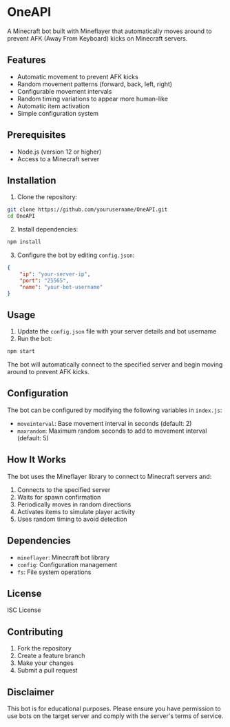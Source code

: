# OneAPI

A Minecraft bot built with Mineflayer that automatically moves around to prevent AFK (Away From Keyboard) kicks on Minecraft servers.

## Features

- Automatic movement to prevent AFK kicks
- Random movement patterns (forward, back, left, right)
- Configurable movement intervals
- Random timing variations to appear more human-like
- Automatic item activation
- Simple configuration system

## Prerequisites

- Node.js (version 12 or higher)
- Access to a Minecraft server

## Installation

1. Clone the repository:
```bash
git clone https://github.com/yourusername/OneAPI.git
cd OneAPI
```

2. Install dependencies:
```bash
npm install
```

3. Configure the bot by editing `config.json`:
```json
{
    "ip": "your-server-ip",
    "port": "25565",
    "name": "your-bot-username"
}
```

## Usage

1. Update the `config.json` file with your server details and bot username
2. Run the bot:
```bash
npm start
```

The bot will automatically connect to the specified server and begin moving around to prevent AFK kicks.

## Configuration

The bot can be configured by modifying the following variables in `index.js`:

- `moveinterval`: Base movement interval in seconds (default: 2)
- `maxrandom`: Maximum random seconds to add to movement interval (default: 5)

## How It Works

The bot uses the Mineflayer library to connect to Minecraft servers and:
1. Connects to the specified server
2. Waits for spawn confirmation
3. Periodically moves in random directions
4. Activates items to simulate player activity
5. Uses random timing to avoid detection

## Dependencies

- `mineflayer`: Minecraft bot library
- `config`: Configuration management
- `fs`: File system operations

## License

ISC License

## Contributing

1. Fork the repository
2. Create a feature branch
3. Make your changes
4. Submit a pull request

## Disclaimer

This bot is for educational purposes. Please ensure you have permission to use bots on the target server and comply with the server's terms of service.
